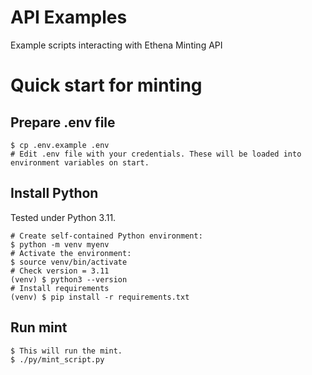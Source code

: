 # API Examples

Example scripts interacting with Ethena Minting API

# Quick start for minting

## Prepare .env file

```
$ cp .env.example .env
# Edit .env file with your credentials. These will be loaded into environment variables on start.
```

## Install Python

Tested under Python 3.11.

```
# Create self-contained Python environment:
$ python -m venv myenv
# Activate the environment:
$ source venv/bin/activate
# Check version = 3.11
(venv) $ python3 --version
# Install requirements
(venv) $ pip install -r requirements.txt
```

## Run mint

```
$ This will run the mint.
$ ./py/mint_script.py
```